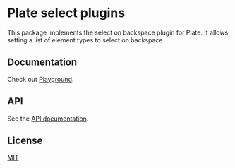 # Plate select plugins

This package implements the select on backspace plugin for Plate. It allows
setting a list of element types to select on backspace.

## Documentation

Check out [Playground](https://platejs.org/docs/playground).

## API

See the [API documentation](https://plate-api.udecode.io/globals.html). 

## License

[MIT](../../LICENSE)
